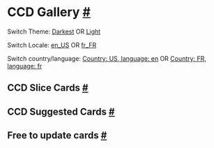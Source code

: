 <div class="gallery-content">
  <h1 id="ccd-gallery" tabindex="-1">CCD Gallery <a class="header-anchor" href="#ccd-gallery" href="#ccd-gallery" title="Permalink to this heading">#</a></h1>
  Switch Theme: <a class="theme-toggle spectrum-Link spectrum-Link--secondary" value="darkest" href="#">Darkest</a> OR <a class="theme-toggle spectrum-Link spectrum-Link--secondary" value="light" href="#">Light</a>

  Switch Locale: <a class="locale-toggle spectrum-Link spectrum-Link--secondary" value="en_US" href="?locale=en_US">en_US</a> OR <a class="locale-toggle spectrum-Link spectrum-Link--secondary" value="fr_FR" href="?locale=fr_FR">fr_FR</a>

  Switch country/language: <a class="locale-toggle spectrum-Link spectrum-Link--secondary" value="US,en" href="?country=US&language=en">Country: US, language: en</a> OR <a class="locale-toggle spectrum-Link spectrum-Link--secondary" value="FR,fr" href="?country=FR&language=fr">Country: FR, language: fr</a>

  <h2 id="ccd-slice-card" tabindex="-1">CCD Slice Cards <a class="header-anchor" href="#ccd-slice-card" title="Permalink to this heading">#</a></h2>
  <div class="three-merch-cards ccd-slice">
      <merch-card><aem-fragment fragment="0ef2a804-e788-4959-abb8-b4d96a18b0ef"></aem-fragment></merch-card>
      <merch-card><aem-fragment fragment="ffdb8a91-aebb-482f-aae3-1bc34cecd085"></aem-fragment></merch-card>
      <merch-card><aem-fragment fragment="c13897c7-de77-4e45-b23b-eec9fd66cad1"></aem-fragment></merch-card>  
      <merch-card><aem-fragment fragment="58c7906f-70a6-4e2b-bc29-257ff2ade513"></aem-fragment></merch-card>
      <merch-card><aem-fragment fragment="51c23f28-504f-450d-9764-0e60f1e279b2"></aem-fragment></merch-card>
      <merch-card><aem-fragment fragment="2a293069-1f9a-45ae-9840-2fa0303fe685"></aem-fragment></merch-card>
      <merch-card><aem-fragment fragment="3d26df5b-0784-4967-8149-8a9e59131084"></aem-fragment></merch-card>
    <merch-card><aem-fragment fragment="bdf40d06-5914-4f1f-aa10-77c5676fe671"></aem-fragment></merch-card>
    <merch-card><aem-fragment fragment="31205553-b453-4c9e-a2ef-7b6aa7bfdc72"></aem-fragment></merch-card>
    <merch-card><aem-fragment fragment="f3e5f2e7-df41-4300-87b9-465b3ad11abc"></aem-fragment></merch-card>
    <merch-card><aem-fragment fragment="c25b20cc-e8a3-4854-b94f-51eec7d0ec25"></aem-fragment></merch-card>
    <merch-card><aem-fragment fragment="6b3c6c4e-e19f-4d08-914f-fcfd9f77ca14"></aem-fragment></merch-card>
  </div>

  <h2 id="ccd-suggested-card" tabindex="-1">CCD Suggested Cards <a class="header-anchor" href="#ccd-suggested-card" title="Permalink to this heading">#</a></h2>
  <div class="three-merch-cards ccd-suggested">
      <merch-card><aem-fragment fragment="0a2ac7c9-1965-488e-beca-856849305313"></aem-fragment></merch-card>
      <merch-card><aem-fragment fragment="549f6981-f5c8-4512-b41c-313d60f375b2"></aem-fragment></merch-card>
      <merch-card><aem-fragment fragment="8b198434-f32d-4a77-8be0-cd6b9f7155b1"></aem-fragment></merch-card>
      <merch-card><aem-fragment fragment="cdfae8c5-4129-43bc-a283-9ce46d07e21f"></aem-fragment></merch-card>
      <merch-card><aem-fragment fragment="33c8f437-3c39-48cc-8afd-938a13af5732"></aem-fragment></merch-card>
      <merch-card><aem-fragment fragment="45783ec8-ed85-4595-a445-3f018ac4ad9d"></aem-fragment></merch-card>
      <merch-card><aem-fragment fragment="6217fb6d-e793-4235-af70-6f82401fc5de"></aem-fragment></merch-card>
      <merch-card><aem-fragment fragment="d23182d8-fc92-483d-bcfe-d1fe3d3ce737"></aem-fragment></merch-card>
</div>

  <h2 id="various-cards" tabindex="-1">Free to update cards <a class="header-anchor" href="#various-cards" title="Permalink to this heading">#</a></h2>
  <div class="flex-cards">
    <merch-card><aem-fragment fragment="42e9a6bf-3b94-4b13-a2ba-184591308096"></aem-fragment></merch-card>
    <merch-card><aem-fragment fragment="9744936c-94e4-4e78-806b-58dd63d02fd7"></aem-fragment></merch-card>
    <merch-card><aem-fragment fragment="1ccfef82-9870-428c-b9fc-35770a21ae4f"></aem-fragment></merch-card>
    <merch-card><aem-fragment fragment="018bf7f7-1e82-4b16-9dd1-039ee013e490"></aem-fragment></merch-card>
  </div>
</div>
